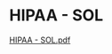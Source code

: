 # HIPAA - SOL

[HIPAA - SOL.pdf](HIPAA%20-%20SOL%20cb44378a0bb04b57b1d12cb301066c13/HIPAA_-_SOL.pdf)